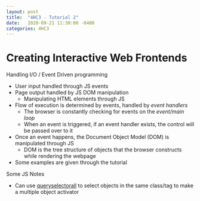 ```yaml
---
layout: post
title:  "4HC3 - Tutorial 2"
date:   2020-09-21 11:30:00 -0400
categories: 4HC3
---
```


Creating Interactive Web Frontends
===

Handling I/O / Event Driven programming
- User input handled through JS events
- Page output handled by JS DOM manipulation
    - Manipulating HTML elements through JS
- Flow of execution is determined by events, handled by *event handlers*
    - The browser is constantly checking for events on the *event/main loop*
    - When an event is triggered, if an event handler exists, the control will be passed over to it
- Once an event happens, the Document Object Model (DOM) is manipulated through JS
    - DOM is the tree structure of objects that the browser constructs while rendering the webpage
- Some examples are given through the tutorial

Some JS Notes
- Can use [queryselectorall](https://www.w3schools.com/JSREF/met_document_queryselectorall.asp) to select objects in the same class/tag to make a multiple object activator